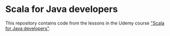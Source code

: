 # Scala for Java developers
This repository contains code from the lessons in the Udemy course ["Scala for Java developers"](https://www.udemy.com/course/scala-for-java-developers-ru).

